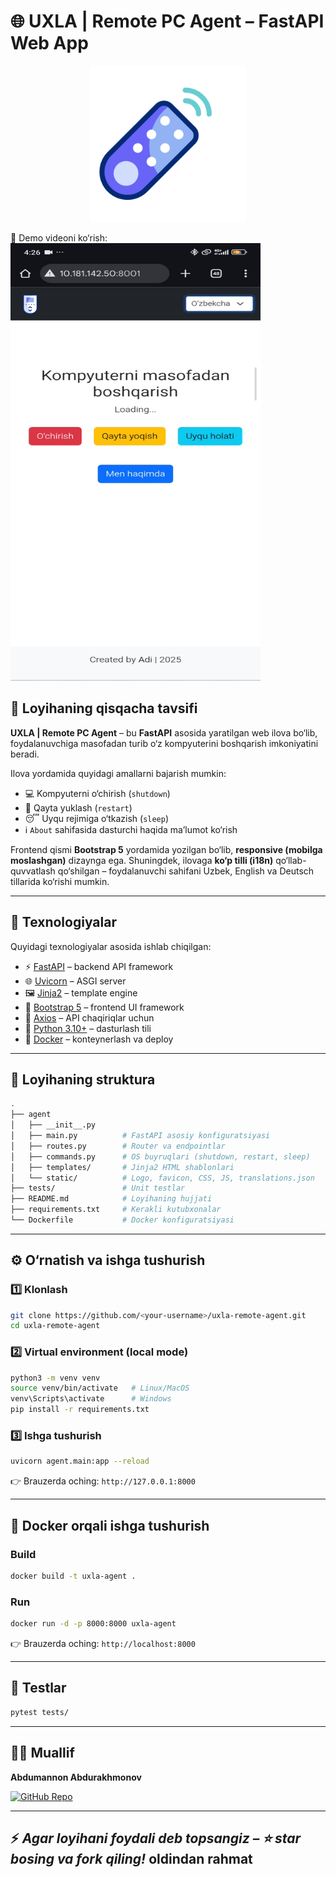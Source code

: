 # 🌐 UXLA | Remote PC Agent – FastAPI Web App
<p align="center">
<img src="agent/static/remote-control.gif" alt="Demo GIF" width="250" height="250">
</p>

🎥 Demo videoni ko‘rish:  
[<img src="agent/static/video/uxla-demo.jpg" width="400" height="700">](agent/static/video/uxla-demo.mp4)


## 📖 Loyihaning qisqacha tavsifi

**UXLA | Remote PC Agent** – bu **FastAPI** asosida yaratilgan web ilova bo‘lib, foydalanuvchiga masofadan turib o‘z kompyuterini boshqarish imkoniyatini beradi.

Ilova yordamida quyidagi amallarni bajarish mumkin:

* 💻 Kompyuterni o‘chirish (`shutdown`)
* 🔄 Qayta yuklash (`restart`)
* 😴 Uyqu rejimiga o‘tkazish (`sleep`)
* ℹ️ `About` sahifasida dasturchi haqida ma’lumot ko‘rish

Frontend qismi **Bootstrap 5** yordamida yozilgan bo‘lib, **responsive (mobilga moslashgan)** dizaynga ega.
Shuningdek, ilovaga **ko‘p tilli (i18n)** qo‘llab-quvvatlash qo‘shilgan – foydalanuvchi sahifani Uzbek, English va Deutsch tillarida ko‘rishi mumkin.

---

## 🚀 Texnologiyalar

Quyidagi texnologiyalar asosida ishlab chiqilgan:

* ⚡ [FastAPI](https://fastapi.tiangolo.com/) – backend API framework
* 🌐 [Uvicorn](https://www.uvicorn.org/) – ASGI server
* 🖼️ [Jinja2](https://jinja.palletsprojects.com/) – template engine
* 🎨 [Bootstrap 5](https://getbootstrap.com/) – frontend UI framework
* 📡 [Axios](https://axios-http.com/) – API chaqiriqlar uchun
* 🐍 [Python 3.10+](https://www.python.org/) – dasturlash tili
* 🐳 [Docker](https://www.docker.com/) – konteynerlash va deploy

---

## 📂 Loyihaning struktura

```bash
.
├── agent
│   ├── __init__.py
│   ├── main.py          # FastAPI asosiy konfiguratsiyasi
│   ├── routes.py        # Router va endpointlar
│   ├── commands.py      # OS buyruqlari (shutdown, restart, sleep)
│   ├── templates/       # Jinja2 HTML shablonlari
│   └── static/          # Logo, favicon, CSS, JS, translations.json 
├── tests/               # Unit testlar
├── README.md            # Loyihaning hujjati
├── requirements.txt     # Kerakli kutubxonalar
└── Dockerfile           # Docker konfiguratsiyasi
```

---

## ⚙️ O‘rnatish va ishga tushurish

### 1️⃣ Klonlash

```bash
git clone https://github.com/<your-username>/uxla-remote-agent.git
cd uxla-remote-agent
```

### 2️⃣ Virtual environment (local mode)

```bash
python3 -m venv venv
source venv/bin/activate   # Linux/MacOS
venv\Scripts\activate      # Windows
pip install -r requirements.txt
```

### 3️⃣ Ishga tushurish

```bash
uvicorn agent.main:app --reload
```

👉 Brauzerda oching: `http://127.0.0.1:8000`

---

## 🐳 Docker orqali ishga tushurish

### Build

```bash
docker build -t uxla-agent .
```

### Run

```bash
docker run -d -p 8000:8000 uxla-agent
```

👉 Brauzerda oching: `http://localhost:8000`

---

## 🧪 Testlar

```bash
pytest tests/
```

---


## 👨‍💻 Muallif

**Abdumannon Abdurakhmonov**

[![GitHub Repo](https://img.shields.io/badge/GitHub-aabdurakhmanov-blue?style=flat&logo=github)](https://github.com/aabdurakhmanov)

---

⚡ *Agar loyihani foydali deb topsangiz – ⭐ star bosing va fork qiling!*
oldindan rahmat
---

